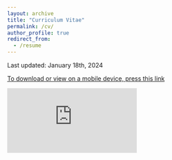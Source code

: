 ```yaml
---
layout: archive
title: "Curriculum Vitae"
permalink: /cv/
author_profile: true
redirect_from:
  - /resume
---
```


Last updated: January 18th, 2024

[To download or view on a mobile device, press this link](https://smeisler.github.io/files/StevenMeisler_CV.pdf)

<embed src="https://smeisler.github.io/files/StevenMeisler_CV.pdf" type="application/pdf" />
